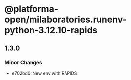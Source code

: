 # @platforma-open/milaboratories.runenv-python-3.12.10-rapids

## 1.3.0

### Minor Changes

- e702bd0: New env with RAPIDS
